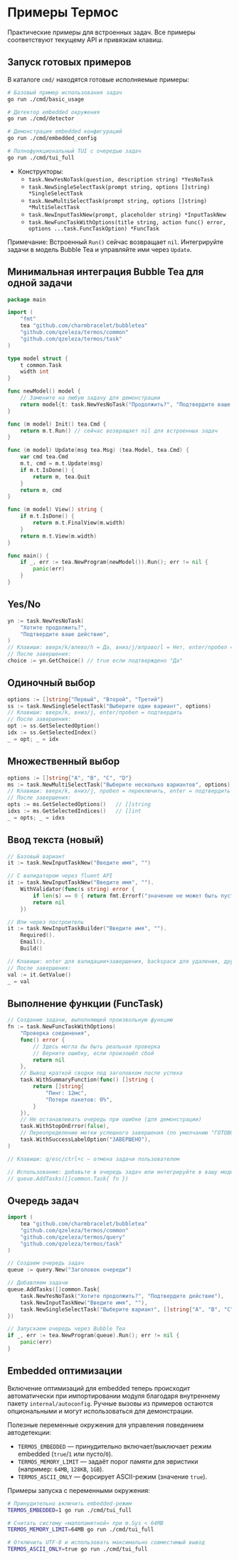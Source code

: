 # Примеры Термос

Практические примеры для встроенных задач. Все примеры соответствуют текущему API и привязкам клавиш.

## Запуск готовых примеров

В каталоге `cmd/` находятся готовые исполняемые примеры:

```bash
# Базовый пример использования задач
go run ./cmd/basic_usage

# Детектор embedded окружения
go run ./cmd/detector

# Демонстрация embedded конфигураций
go run ./cmd/embedded_config

# Полнофункциональный TUI с очередью задач
go run ./cmd/tui_full
```

- Конструкторы:
  - `task.NewYesNoTask(question, description string) *YesNoTask`
  - `task.NewSingleSelectTask(prompt string, options []string) *SingleSelectTask`
  - `task.NewMultiSelectTask(prompt string, options []string) *MultiSelectTask`
  - `task.NewInputTaskNew(prompt, placeholder string) *InputTaskNew`
  - `task.NewFuncTaskWithOptions(title string, action func() error, options ...task.FuncTaskOption) *FuncTask`

Примечание: Встроенный `Run()` сейчас возвращает `nil`. Интегрируйте задачи в модель Bubble Tea и управляйте ими через `Update`.

## Минимальная интеграция Bubble Tea для одной задачи

```go
package main

import (
    "fmt"
    tea "github.com/charmbracelet/bubbletea"
    "github.com/qzeleza/termos/common"
    "github.com/qzeleza/termos/task"
)

type model struct {
    t common.Task
    width int
}

func newModel() model {
    // Замените на любую задачу для демонстрации
    return model{t: task.NewYesNoTask("Продолжить?", "Подтвердите ваше действие"), width: 60}
}

func (m model) Init() tea.Cmd {
    return m.t.Run() // сейчас возвращает nil для встроенных задач
}

func (m model) Update(msg tea.Msg) (tea.Model, tea.Cmd) {
    var cmd tea.Cmd
    m.t, cmd = m.t.Update(msg)
    if m.t.IsDone() {
        return m, tea.Quit
    }
    return m, cmd
}

func (m model) View() string {
    if m.t.IsDone() {
        return m.t.FinalView(m.width)
    }
    return m.t.View(m.width)
}

func main() {
    if _, err := tea.NewProgram(newModel()).Run(); err != nil {
        panic(err)
    }
}
```

## Yes/No

```go
yn := task.NewYesNoTask(
    "Хотите продолжить?",
    "Подтвердите ваше действие",
)
// Клавиши: вверх/k/влево/h = Да, вниз/j/вправо/l = Нет, enter/пробел = подтвердить, q/esc/ctrl+c = отмена
// После завершения:
choice := yn.GetChoice() // true если подтверждено "Да"
```

## Одиночный выбор

```go
options := []string{"Первый", "Второй", "Третий"}
ss := task.NewSingleSelectTask("Выберите один вариант", options)
// Клавиши: вверх/k, вниз/j, enter/пробел = подтвердить
// После завершения:
opt := ss.GetSelectedOption()
idx := ss.GetSelectedIndex()
_ = opt; _ = idx
```

## Множественный выбор

```go
options := []string{"A", "B", "C", "D"}
ms := task.NewMultiSelectTask("Выберите несколько вариантов", options)
// Клавиши: вверх/k, вниз/j, пробел = переключить, enter = подтвердить
// После завершения:
opts := ms.GetSelectedOptions()   // []string
idxs := ms.GetSelectedIndices()   // []int
_ = opts; _ = idxs
```

## Ввод текста (новый)

```go
// Базовый вариант
it := task.NewInputTaskNew("Введите имя", "")

// С валидатором через fluent API
it := task.NewInputTaskNew("Введите имя", "").
    WithValidator(func(s string) error {
        if len(s) == 0 { return fmt.Errorf("значение не может быть пустым") }
        return nil
    })

// Или через построитель
it := task.NewInputTaskBuilder("Введите имя", "").
    Required().
    Email().
    Build()

// Клавиши: enter для валидации+завершения, backspace для удаления, другие клавиши добавляют символы
// После завершения:
val := it.GetValue()
_ = val
```

## Выполнение функции (FuncTask)

```go
// Создание задачи, выполняющей произвольную функцию
fn := task.NewFuncTaskWithOptions(
    "Проверка соединения",
    func() error {
        // Здесь могла бы быть реальная проверка
        // Верните ошибку, если произошёл сбой
        return nil
    },
    // Вывод краткой сводки под заголовком после успеха
    task.WithSummaryFunction(func() []string {
        return []string{
            "Пинг: 12мс",
            "Потери пакетов: 0%",
        }
    }),
    // Не останавливать очередь при ошибке (для демонстрации)
    task.WithStopOnError(false),
    // Переопределение метки успешного завершения (по умолчанию "ГОТОВО")
    task.WithSuccessLabelOption("ЗАВЕРШЕНО"),
)

// Клавиши: q/esc/ctrl+c — отмена задачи пользователем

// Использование: добавьте в очередь задач или интегрируйте в вашу модель Bubble Tea
// queue.AddTasks([]common.Task{ fn })
```

## Очередь задач

```go
import (
    tea "github.com/charmbracelet/bubbletea"
    "github.com/qzeleza/termos/common"
    "github.com/qzeleza/termos/query"
    "github.com/qzeleza/termos/task"
)

// Создаем очередь задач
queue := query.New("Заголовок очереди")

// Добавляем задачи
queue.AddTasks([]common.Task{
    task.NewYesNoTask("Хотите продолжить?", "Подтвердите действие"),
    task.NewInputTaskNew("Введите имя", ""),
    task.NewSingleSelectTask("Выберите вариант", []string{"A", "B", "C"}),
})

// Запускаем очередь через Bubble Tea
if _, err := tea.NewProgram(queue).Run(); err != nil {
    panic(err)
}
```

## Embedded оптимизации

Включение оптимизаций для embedded теперь происходит автоматически при импортировании модуля благодаря внутреннему пакету `internal/autoconfig`. Ручные вызовы из примеров остаются опциональными и могут использоваться для демонстрации.

Полезные переменные окружения для управления поведением автодетекции:

- `TERMOS_EMBEDDED` — принудительно включает/выключает режим embedded (`true`/`1` или пусто/`0`).
- `TERMOS_MEMORY_LIMIT` — задаёт порог памяти для эвристики (например: `64MB`, `128KB`, `1GB`).
- `TERMOS_ASCII_ONLY` — форсирует ASCII-режим (значение `true`).

Примеры запуска с переменными окружения:

```bash
# Принудительно включить embedded-режим
TERMOS_EMBEDDED=1 go run ./cmd/tui_full

# Считать систему «малопамятной» при m.Sys < 64MB
TERMOS_MEMORY_LIMIT=64MB go run ./cmd/tui_full

# Отключить UTF-8 и использовать максимально совместимый вывод
TERMOS_ASCII_ONLY=true go run ./cmd/tui_full
